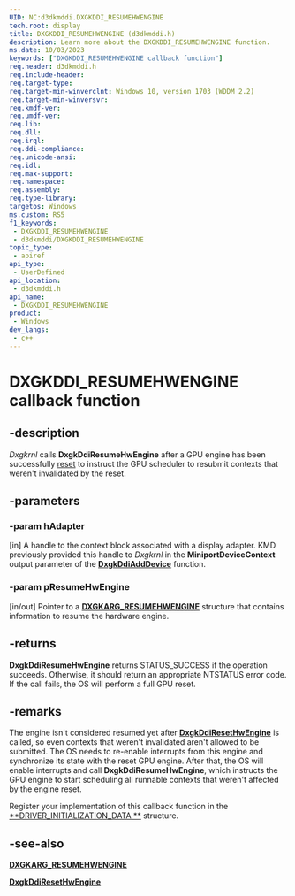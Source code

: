 ```yaml
---
UID: NC:d3dkmddi.DXGKDDI_RESUMEHWENGINE
tech.root: display
title: DXGKDDI_RESUMEHWENGINE (d3dkmddi.h)
description: Learn more about the DXGKDDI_RESUMEHWENGINE function.
ms.date: 10/03/2023
keywords: ["DXGKDDI_RESUMEHWENGINE callback function"]
req.header: d3dkmddi.h
req.include-header: 
req.target-type: 
req.target-min-winverclnt: Windows 10, version 1703 (WDDM 2.2)
req.target-min-winversvr: 
req.kmdf-ver: 
req.umdf-ver: 
req.lib: 
req.dll: 
req.irql: 
req.ddi-compliance: 
req.unicode-ansi: 
req.idl: 
req.max-support: 
req.namespace: 
req.assembly: 
req.type-library: 
targetos: Windows
ms.custom: RS5
f1_keywords:
 - DXGKDDI_RESUMEHWENGINE
 - d3dkmddi/DXGKDDI_RESUMEHWENGINE
topic_type:
 - apiref
api_type:
 - UserDefined
api_location:
 - d3dkmddi.h
api_name:
 - DXGKDDI_RESUMEHWENGINE
product:
 - Windows
dev_langs:
 - c++
---
```


# DXGKDDI_RESUMEHWENGINE callback function

## -description

*Dxgkrnl* calls **DxgkDdiResumeHwEngine** after a GPU engine has been successfully [reset](nc-d3dkmddi-dxgkddi_resethwengine.md) to instruct the GPU scheduler to resubmit contexts that weren't invalidated by the reset.

## -parameters

### -param hAdapter

[in] A handle to the context block associated with a display adapter. KMD previously provided this handle to *Dxgkrnl* in the **MiniportDeviceContext** output parameter of the [**DxgkDdiAddDevice**](../dispmprt/nc-dispmprt-dxgkddi_add_device.md) function.

### -param pResumeHwEngine

[in/out] Pointer to a [**DXGKARG_RESUMEHWENGINE**](ns-d3dkmddi-_dxgkarg_resumehwengine.md) structure that contains information to resume the hardware engine.

## -returns

**DxgkDdiResumeHwEngine** returns STATUS_SUCCESS if the operation succeeds. Otherwise, it should return an appropriate NTSTATUS error code. If the call fails, the OS will perform a full GPU reset.

## -remarks

The engine isn't considered resumed yet after [**DxgkDdiResetHwEngine**](nc-d3dkmddi-dxgkddi_resethwengine.md) is called, so even contexts that weren't invalidated aren't allowed to be submitted. The OS needs to re-enable interrupts from this engine and synchronize its state with the reset GPU engine. After that, the OS will enable interrupts and call **DxgkDdiResumeHwEngine**, which instructs the GPU engine to start scheduling all runnable contexts that weren't affected by the engine reset.

Register your implementation of this callback function in the [**DRIVER_INITIALIZATION_DATA **](../dispmprt/ns-dispmprt-_driver_initialization_data.md) structure.

## -see-also

[**DXGKARG_RESUMEHWENGINE**](ns-d3dkmddi-_dxgkarg_resumehwengine.md)

[**DxgkDdiResetHwEngine**](nc-d3dkmddi-dxgkddi_resethwengine.md)
